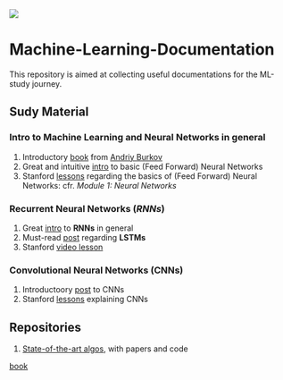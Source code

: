<img src="https://www.google.com/url?sa=i&source=images&cd=&ved=2ahUKEwibsqTk3KzjAhUKKewKHR-lBhQQjRx6BAgBEAU&url=https%3A%2F%2Findia.googleblog.com%2F2018%2F07%2Fthe-machine-learning-crash-course-mlcc.html&psig=AOvVaw0LwGMju4l1AVQ7MgwRGJz_&ust=1562929619636398">


# Machine-Learning-Documentation

This repository is aimed at collecting useful documentations for the ML-study journey.

## Sudy Material
### Intro to Machine Learning and Neural Networks in general
1. Introductory <a href="http://themlbook.com/wiki/doku.php" target="_blank">book</a> from <a href="https://www.linkedin.com/in/andriyburkov/" target="_blank">Andriy Burkov</a>
2. Great and intuitive <a href="http://neuralnetworksanddeeplearning.com/chap1.html" target="_blank">intro</a> to basic (Feed Forward) Neural Networks
3. Stanford <a href="http://cs231n.github.io/" target="_blank">lessons</a> regarding the basics of (Feed Forward) Neural Networks: cfr. _Module 1: Neural Networks_

### Recurrent Neural Networks (_RNNs_)
1. Great <a href="http://karpathy.github.io/2015/05/21/rnn-effectiveness/" target="_blank">intro</a> to __RNNs__ in general
2. Must-read <a href="http://colah.github.io/posts/2015-08-Understanding-LSTMs/" target="_blank">post</a> regarding __LSTMs__
3. Stanford <a href="https://www.youtube.com/watch?v=6niqTuYFZLQ" target="_blank">video lesson</a>

### Convolutional Neural Networks (CNNs)
1. Introductoory <a href="https://skymind.ai/wiki/convolutional-network" target="_blank">post</a> to CNNs
2. Stanford <a href="http://cs231n.github.io/" target="_blank">lessons</a> explaining CNNs 

## Repositories
1. <a href="https://paperswithcode.com/sota" target="_blank">State-of-the-art algos</a>, with papers and code


<a href="" target="_blank">book</a>
